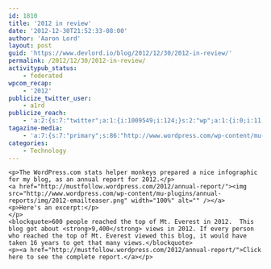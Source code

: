 ```yaml
---
id: 1810
title: '2012 in review'
date: '2012-12-30T21:52:33-08:00'
author: 'Aaron Lord'
layout: post
guid: 'https://www.devlord.io/blog/2012/12/30/2012-in-review/'
permalink: /2012/12/30/2012-in-review/
activitypub_status:
    - federated
wpcom_recap:
    - '2012'
publicize_twitter_user:
    - a1rd
publicize_reach:
    - 'a:2:{s:7:"twitter";a:1:{i:1009549;i:124;}s:2:"wp";a:1:{i:0;i:11;}}'
tagazine-media:
    - 'a:7:{s:7:"primary";s:86:"http://www.wordpress.com/wp-content/mu-plugins/annual-reports/img/2012-emailteaser.png";s:6:"images";a:1:{s:86:"http://www.wordpress.com/wp-content/mu-plugins/annual-reports/img/2012-emailteaser.png";a:6:{s:8:"file_url";s:86:"http://www.wordpress.com/wp-content/mu-plugins/annual-reports/img/2012-emailteaser.png";s:5:"width";i:1200;s:6:"height";i:680;s:4:"type";s:5:"image";s:4:"area";i:816000;s:9:"file_path";s:0:"";}}s:6:"videos";a:0:{}s:11:"image_count";i:1;s:6:"author";s:8:"28099389";s:7:"blog_id";s:8:"28571045";s:9:"mod_stamp";s:19:"2012-12-31 05:53:03";}'
categories:
    - Technology
---
```


	<p>The WordPress.com stats helper monkeys prepared a nice infographic for my blog, as an annual report for 2012.</p>
	<a href="http://mustfollow.wordpress.com/2012/annual-report/"><img src="http://www.wordpress.com/wp-content/mu-plugins/annual-reports/img/2012-emailteaser.png" width="100%" alt="" /></a>
	<p>Here's an excerpt:</p>
	</p>
	<blockquote>600 people reached the top of Mt. Everest in 2012.  This blog got about <strong>9,400</strong> views in 2012. If every person who reached the top of Mt. Everest viewed this blog, it would have taken 16 years to get that many views.</blockquote>
	<p><a href="http://mustfollow.wordpress.com/2012/annual-report/">Click here to see the complete report.</a></p>
